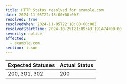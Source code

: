 ```yaml
---
title: HTTP Status resolved for example.com
date: 2024-11-05T22:18:00+00:00Z
resolved: True
resolvedWhen: 2024-11-05T22:18:00+00:00Z
resolvedStartTime: 2024-10-25T21:09:43.191474+00:00
severity: notice
affected:
  - example.com
section: issue
---
```


| Expected Statuses | Actual Status  |
|-------------------|----------------|
| 200, 301, 302 | 200 |
